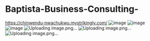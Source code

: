 # Baptista-Business-Consulting-
https://chinwendu-nwachukwu.mystrikingly.com/
![image](https://user-images.githubusercontent.com/101433893/211210933-faf20d1a-d7be-4225-ad85-9f33196afc54.png)
![image](https://user-images.githubusercontent.com/101433893/211210983-3bf11797-148b-40b4-8603-2282b3981273.png)
![image](https://user-images.githubusercontent.com/101433893/211210984-cab3691b-bb94-4d39-ac40-7ee02f8b9330.png)
![Uploading image.png…]()
![Uploading image.png…]()
![Uploading image.png…]()
